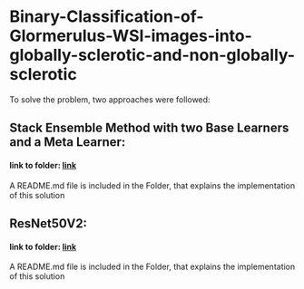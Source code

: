 # Binary-Classification-of-Glormerulus-WSI-images-into-globally-sclerotic-and-non-globally-sclerotic

To solve the problem, two approaches were followed:

## Stack Ensemble Method with two Base Learners and a Meta Learner:
#### link to folder: [link]()
A README.md file is included in the Folder, that explains the implementation of this solution

## ResNet50V2:
#### link to folder: [link]()
A README.md file is included in the Folder, that explains the implementation of this solution
